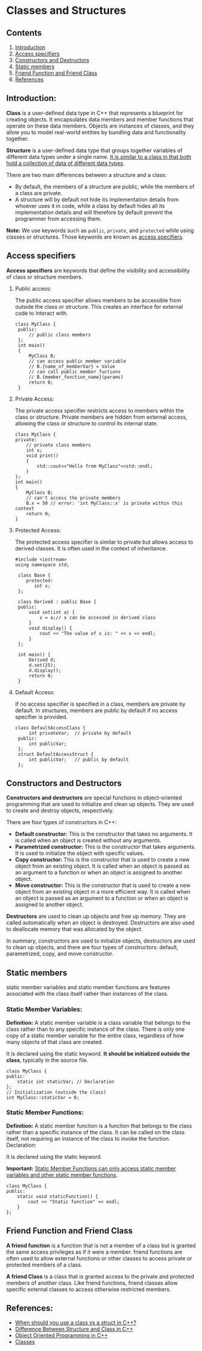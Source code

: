 # Classes and Structures

## Contents
1. [Introduction](#introduction)
2. [Access specifiers](#access-specifiers)
3. [Constructors and Destructors](#constructors-and-destructors)
3. [Static members](#static-members)
3. [Friend Function and Friend Class](#friend-function-and-friend-class)
4. [References](#references)

## Introduction:
**Class** is a user-defined data type in C++ that represents a blueprint for creating objects. It encapsulates data members and member functions that operate on these data members. Objects are instances of classes, and they allow you to model real-world entities by bundling data and functionality together.

**Structure** is a user-defined data type that groups together variables of different data types under a single name. <u>It is similar to a class in that both hold a collection of data of different data types</u>.

There are two main differences between a structure and a class:

* By default, the members of a structure are public, while the members of a class are private.
* A structure will by default not hide its implementation details from whoever uses it in code, while a class by default hides all its implementation details and will therefore by default prevent the programmer from accessing them.

**Note:** We use keywords such as `public`, `private`, and `protected` while using classes or structures. Those keywords are known as <u>access specifiers</u>.

## Access specifiers
**Access specifiers** are keywords that define the visibility and accessibility of class or structure members.

1. Public access:

   The public access specifier allows members to be accessible from outside the class or structure. This creates an interface for external code to interact with.
   ```
   class MyClass {
    public:
        // public class members
    };
    int main()
    {
        MyClass B;
        // can access public member variable
        // B.{name_of_memberVar} = Value
        // can call public member fuctions
        // B.{member_function_name}(params)
        return 0;
    }
   ```

2. Private Access:

   The private access specifier restricts access to members within the class or structure. Private members are hidden from external access, allowing the class or structure to control its internal state.
    ```
    class MyClass {
    private:
        // private class members
        int x;
        void print()
        {
            std::cout<<"Hello from MyClass"<<std::endl;
        }
    };
    int main()
    {
        MyClass B;
        // can't access the private members
        B.x = 50 // error: 'int MyClass::x' is private within this context
        return 0;
    }
   ```

3. Protected Access:

   The protected access specifier is similar to private but allows access to derived classes. It is often used in the context of inheritance.
   ```
   #include <iostream>
   using namespace std;

    class Base {
       protected:
          int x;
    };

    class Derived : public Base {
    public:
        void set(int a) {
            x = a;// x can be accessed in derived class
        }
        void display() {
            cout << "The value of x is: " << x << endl;
        }
    };

    int main() {
        Derived d;
        d.set(25);
        d.display();
        return 0;
    }
   ```
4. Default Access:

   If no access specifier is specified in a class, members are private by default. In structures, members are public by default if no access specifier is provided.
   ```
   class DefaultAccessClass {
        int privateVar;  // private by default
    public:
        int publicVar;
    };
    struct DefaultAccessStruct {
        int publicVar;   // public by default
    };
   ```

## Constructors and Destructors
**Constructors and destructors** are special functions in object-oriented programming that are used to initialize and clean up objects. They are used to create and destroy objects, respectively.

There are four types of constructors in C++:

* <b>Default constructor:</b> This is the constructor that takes no arguments. It is called when an object is created without any arguments.
* <b>Parametrized constructor:</b> This is the constructor that takes arguments. It is used to initialize the object with specific values.
* <b>Copy constructor:</b> This is the constructor that is used to create a new object from an existing object. It is called when an object is passed as an argument to a function or when an object is assigned to another object.
* <b>Move constructor:</b> This is the constructor that is used to create a new object from an existing object in a more efficient way. It is called when an object is passed as an argument to a function or when an object is assigned to another object.

**Destructors** are used to clean up objects and free up memory. They are called automatically when an object is destroyed. Destructors are also used to deallocate memory that was allocated by the object.

In summary, constructors are used to initialize objects, destructors are used to clean up objects, and there are four types of constructors: default, parametrized, copy, and move constructor.

## Static members
static member variables and static member functions are features associated with the class itself rather than instances of the class.

### Static Member Variables:
**Definition:** A static member variable is a class variable that belongs to the class rather than to any specific instance of the class.
There is only one copy of a static member variable for the entire class, regardless of how many objects of that class are created.

It is declared using the static keyword. **It should be initialized outside the class**, typically in the source file.
```
class MyClass {
public:
    static int staticVar; // Declaration
};
// Initialization (outside the class)
int MyClass::staticVar = 0;
```

### Static Member Functions:
**Definition:** A static member function is a function that belongs to the class rather than a specific instance of the class.
It can be called on the class itself, not requiring an instance of the class to invoke the function.
Declaration:

It is declared using the static keyword.

**Important:** <u>Static Member Functions can only access static member variables and other static member functions</u>.
```
class MyClass {
public:
    static void staticFunction() {
        cout << "Static function" << endl;
    }
};
```
## Friend Function and Friend Class
**A friend function** is a function that is not a member of a class but is granted the same access privileges as if it were a member. friend functions are often used to allow external functions or other classes to access private or protected members of a class.

**A friend Class** is a class that is granted access to the private and protected members of another class. Like friend functions, friend classes allow specific external classes to access otherwise restricted members.

## References:
* [When should you use a class vs a struct in C++?](https://stackoverflow.com/questions/54585/when-should-you-use-a-class-vs-a-struct-in-c)
* [Difference Between Structure and Class in C++](https://www.geeksforgeeks.org/structure-vs-class-in-cpp/)
* [Object Oriented Programming in C++](https://www.geeksforgeeks.org/object-oriented-programming-in-cpp/)
* [Classes](https://en.cppreference.com/w/cpp/language/classes)
